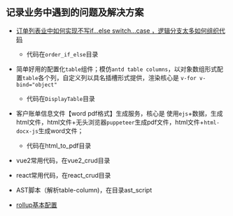## 记录业务中遇到的问题及解决方案

* [订单列表业中如何实现不写if...else switch...case ，逻辑分支太多如何组织代码](https://juejin.cn/post/6938423195301052453)

  * 代码在`order_if_else`目录



* 简单好用的配置化`table`组件；模仿`antd table columns`，以对象数组形式配置`table`各个列，自定义列以具名插槽形式提供，渲染核心是 `v-for v-bind="object"`

  * 代码在`DisplayTable`目录

* 客户账单信息文件【word pdf格式】生成服务，核心是 使用`ejs`+数据，生成html文件，html文件+无头浏览器`puppeteer`生成pdf文件，html文件+`html-docx-js`生成word文件；
  * 代码在html_to_pdf目录

* vue2常用代码，在vue2_crud目录

* react常用代码，在react_crud目录

* AST脚本（解析table-column)，在目录ast_script

* [rollup基本配置](https://github.com/coldqiu/test_npm_10086)


